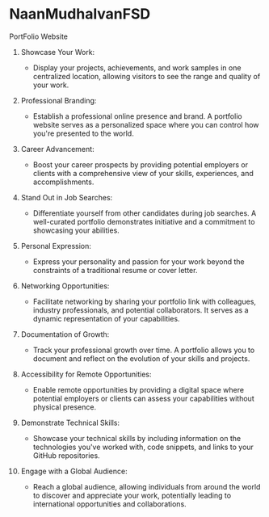 # NaanMudhalvanFSD
PortFolio Website
1. Showcase Your Work:
   - Display your projects, achievements, and work samples in one centralized location, allowing visitors to see the range and quality of your work.

2. Professional Branding:
   - Establish a professional online presence and brand. A portfolio website serves as a personalized space where you can control how you're presented to the world.

3. Career Advancement:
   - Boost your career prospects by providing potential employers or clients with a comprehensive view of your skills, experiences, and accomplishments.

4. Stand Out in Job Searches:
   - Differentiate yourself from other candidates during job searches. A well-curated portfolio demonstrates initiative and a commitment to showcasing your abilities.

5. Personal Expression:
   - Express your personality and passion for your work beyond the constraints of a traditional resume or cover letter.

6. Networking Opportunities:
   - Facilitate networking by sharing your portfolio link with colleagues, industry professionals, and potential collaborators. It serves as a dynamic representation of your capabilities.

7. Documentation of Growth:
   - Track your professional growth over time. A portfolio allows you to document and reflect on the evolution of your skills and projects.

8. Accessibility for Remote Opportunities:
   - Enable remote opportunities by providing a digital space where potential employers or clients can assess your capabilities without physical presence.

9. Demonstrate Technical Skills:
   - Showcase your technical skills by including information on the technologies you've worked with, code snippets, and links to your GitHub repositories.

10. Engage with a Global Audience:
    - Reach a global audience, allowing individuals from around the world to discover and appreciate your work, potentially leading to international opportunities and collaborations.

